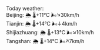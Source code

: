 Today weather:  
Beijing: 🌦   🌡️+11°C 🌬️↘30km/h  
Tianjin: 🌦   🌡️+14°C 🌬️↓4km/h  
Shijiazhuang: 🌦   🌡️+13°C 🌬️↘10km/h  
Tangshan: 🌦   🌡️+14°C 🌬️↗7km/h  
